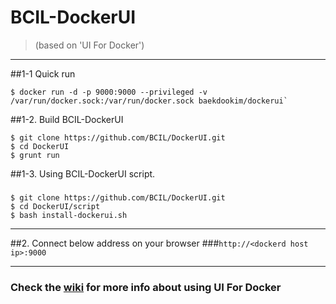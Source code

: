 # BCIL-DockerUI
> (based on 'UI For Docker')

----
##1-1 Quick run
```
$ docker run -d -p 9000:9000 --privileged -v /var/run/docker.sock:/var/run/docker.sock baekdookim/dockerui`
```


##1-2. Build BCIL-DockerUI
```
$ git clone https://github.com/BCIL/DockerUI.git
$ cd DockerUI
$ grunt run
```


##1-3. Using BCIL-DockerUI script.
### 
```
$ git clone https://github.com/BCIL/DockerUI.git
$ cd DockerUI/script
$ bash install-dockerui.sh
```
----
##2. Connect below address on your browser
###`http://<dockerd host ip>:9000`

----
### Check the [wiki](https://github.com/kevana/uifordocker/wiki) for more info about using UI For Docker

